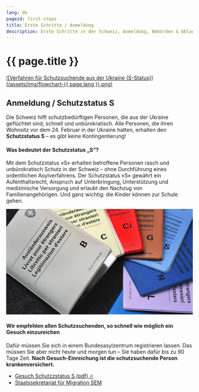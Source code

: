 ```yaml
---
lang: de
pageid: first-steps
title: Erste Schritte / Anmeldung
description: Erste Schritte in der Schweiz, Anmeldung, Behörden & Ablauf
---
```

# {{ page.title }}
[![Verfahren für Schutzsuchende aus der Ukraine (S-Status)](/assets/img/flowchart-{{ page.lang }}.png)](https://www.sem.admin.ch/dam/sem/de/data/asyl/faktenblatt-zusammenarbeit-bund-kantone.pdf.download.pdf/faktenblatt-zusammenarbeit-bund-kantone-d.pdf)


## Anmeldung / Schutzstatus S
Die Schweiz hilft schutzbedürftigen Personen, die aus der Ukraine geflüchtet sind, schnell und unbürokratisch.
Alle Personen, die ihren Wohnsitz vor dem 24. Februar in der Ukraine hatten, erhalten den **Schutzstatus S** – es gibt keine Kontingentierung!

#### Was bedeutet der Schutzstatus „S“?
Mit dem Schutzstatus «S» erhalten betroffene Personen rasch und unbürokratisch Schutz in der Schweiz – ohne Durchführung eines ordentlichen Asylverfahrens.
Der Schutzstatus «S» gewährt ein Aufenthaltsrecht, Anspruch auf Unterbringung, Unterstützung und medizinische Versorgung und erlaubt den Nachzug von Familienangehörigen. Und ganz wichtig: die Kinder können zur Schule gehen.

![Schutzstatus S](/assets/img/s-permit.jpg)

#### Wir empfehlen allen Schutzsuchenden, so schnell wie möglich ein Gesuch einzureichen
Dafür müssen Sie sich in einem Bundesasylzentrum registrieren lassen.
Das müssen Sie aber nicht heute und morgen tun – Sie haben dafür bis zu 90 Tage Zeit.
**Nach Gesuch-Einreichung ist die schutzsuchende Person krankenversichert.**

- [Gesuch Schutzzstatus S (pdf) :fire:](https://www.sem.admin.ch/dam/sem/de/data/asyl/gesuch-schutzstatus-s.pdf.download.pdf/gesuch-schutzstatus-s-d.pdf)
- [Staatssekretariat für Migration SEM](https://www.sem.admin.ch/sem/de/home.html)

